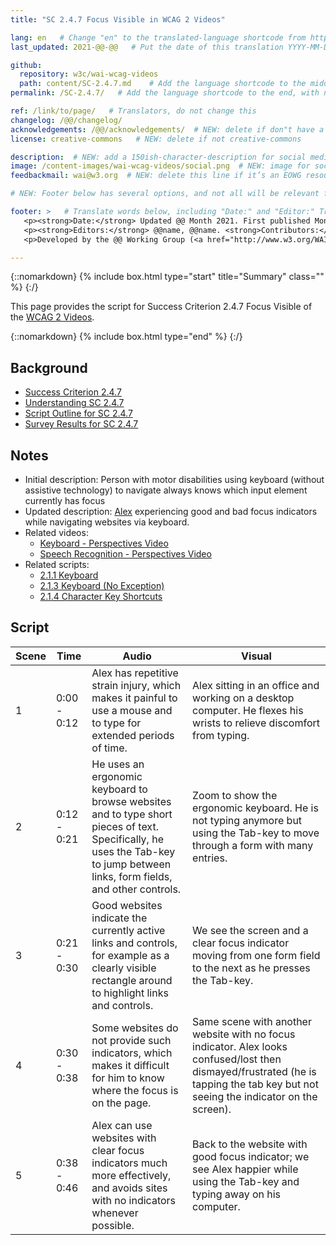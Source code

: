 ```yaml
---
title: "SC 2.4.7 Focus Visible in WCAG 2 Videos"

lang: en   # Change "en" to the translated-language shortcode from https://www.iana.org/assignments/language-subtag-registry/language-subtag-registry
last_updated: 2021-@@-@@   # Put the date of this translation YYYY-MM-DD (with month in the middle)

github:
  repository: w3c/wai-wcag-videos
  path: content/SC-2.4.7.md    # Add the language shortcode to the middle of the filename, for example: content/index.fr.md
permalink: /SC-2.4.7/   # Add the language shortcode to the end, with no slash at end, for example: /link/to/page/fr

ref: /link/to/page/   # Translators, do not change this
changelog: /@@/changelog/
acknowledgements: /@@/acknowledgements/  # NEW: delete if don"t have a separate acknowledgements page. And delete it in the footer below.
license: creative-commons   # NEW: delete if not creative-commons

description:  # NEW: add a 150ish-character-description for social media   # translate the description
image: /content-images/wai-wcag-videos/social.png  # NEW: image for social media
feedbackmail: wai@w3.org  # NEW: delete this line if it’s an EOWG resource (the default is wai-eo-editors@w3.org)

# NEW: Footer below has several options, and not all will be relevant for specific pages. (Ask Shawn if questions.)

footer: >   # Translate words below, including "Date:" and "Editor:" Translate the Working Group name. Leave the Working Group acronym in English. Do *not* change the dates in the footer below.
   <p><strong>Date:</strong> Updated @@ Month 2021. First published Month 20@@. CHANGELOG.</p>
   <p><strong>Editors:</strong> @@name, @@name. <strong>Contributors:</strong> @@name, @@name, and <a href=”https://www.w3.org/groups/wg/@@wg/participants”>participants of the @@WG</a>. ACKNOWLEDGEMENTS lists contributors and credits.</p>
   <p>Developed by the @@ Working Group (<a href="http://www.w3.org/WAI/@@/">@@WG</a>). Developed as part of the <a href="https://www.w3.org/WAI/@@/">WAI-@@ project</a>, @@co-funded by the European Commission.</p>

---
```


{::nomarkdown}
{% include box.html type="start" title="Summary" class="" %}
{:/}

This page provides the script for Success Criterion 2.4.7 Focus Visible of the [WCAG 2 Videos](https://wai-wcag-videos.netlify.app/overview/).

{::nomarkdown}
{% include box.html type="end" %}
{:/}

## Background

* [Success Criterion 2.4.7](https://www.w3.org/TR/WCAG22/#focus-visible)
* [Understanding SC 2.4.7](https://www.w3.org/WAI/WCAG22/Understanding/focus-visible.html)
* [Script Outline for SC 2.4.7](https://www.w3.org/WAI/EO/wiki/Video-Based_Resources/WCAG_Requirements#SC2-4-7)
* [Survey Results for SC 2.4.7](https://www.w3.org/2002/09/wbs/35532/Videos_WCAG_Squirrel/results#xSC247)

## Notes

* Initial description:  Person with motor disabilities using keyboard (without assistive technology) to navigate always knows which input element currently has focus
* Updated description: [Alex](https://wai-wcag-videos.netlify.app/overview/#alex-he) experiencing good and bad focus indicators while navigating websites via keyboard.
* Related videos:
    * [Keyboard - Perspectives Video](https://www.w3.org/WAI/perspective-videos/keyboard/)
    * [Speech Recognition - Perspectives Video](https://www.w3.org/WAI/perspective-videos/voice/)
* Related scripts:
    * [2.1.1 Keyboard](https://wai-wcag-videos.netlify.app/sc-2.1.1/)
    * [2.1.3 Keyboard (No Exception)](https://wai-wcag-videos.netlify.app/sc-2.1.3/)
    * [2.1.4 Character Key Shortcuts](https://wai-wcag-videos.netlify.app/sc-2.1.4/)

## Script

| Scene | Time | Audio | Visual |
| ----- | ---- | ----- | ------ |
| 1 | 0:00 - 0:12 | Alex has repetitive strain injury, which makes it painful to use a mouse and to type for extended periods of time. | Alex sitting in an office and working on a desktop computer. He flexes his wrists to relieve discomfort from typing. |
| 2 | 0:12 - 0:21 | He uses an ergonomic keyboard to browse websites and to type short pieces of text. Specifically, he uses the Tab-key to jump between links, form fields, and other controls. | Zoom to show the ergonomic keyboard. He is not typing anymore but using the Tab-key to move through a form with many entries. |
| 3 | 0:21 - 0:30 | Good websites indicate the currently active links and controls, for example as a clearly visible rectangle around to highlight links and controls. | We see the screen and a clear focus indicator moving from one form field to the next as he presses the Tab-key. |
| 4 | 0:30 - 0:38 | Some websites do not provide such indicators, which makes it difficult for him to know where the focus is on the page. | Same scene with another website with no focus indicator. Alex looks confused/lost then dismayed/frustrated (he is tapping the tab key but not seeing the indicator on the screen). |
| 5 | 0:38 - 0:46 | Alex can use websites with clear focus indicators much more effectively, and avoids sites with no indicators whenever possible. | Back to the website with good focus indicator; we see Alex happier while using the Tab-key and typing away on his computer. |

